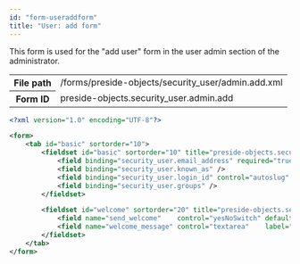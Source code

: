 ```yaml
---
id: "form-useraddform"
title: "User: add form"
---
```


This form is used for the "add user" form in the user admin section of the administrator.

<div class="table-responsive"><table class="table table-condensed"><tr><th>File path</th><td>/forms/preside-objects/security_user/admin.add.xml</td></tr><tr><th>Form ID</th><td>preside-objects.security_user.admin.add</td></tr></table></div>

```xml
<?xml version="1.0" encoding="UTF-8"?>

<form>
    <tab id="basic" sortorder="10">
        <fieldset id="basic" sortorder="10" title="preside-objects.security_user:fieldset.details" description="preside-objects.security_user:fieldset.details.description">
            <field binding="security_user.email_address" required="true" />
            <field binding="security_user.known_as" />
            <field binding="security_user.login_id" control="autoslug" basedOn="label" />
            <field binding="security_user.groups" />
        </fieldset>

        <fieldset id="welcome" sortorder="20" title="preside-objects.security_user:fieldset.welcome" description="preside-objects.security_user:fieldset.welcome.description">
            <field name="send_welcome"    control="yesNoSwitch" default="true" label="preside-objects.security_user:field.send_welcome.title" />
            <field name="welcome_message" control="textarea"    label="preside-objects.security_user:field.welcome_message.title" />
        </fieldset>
    </tab>
</form>
```
